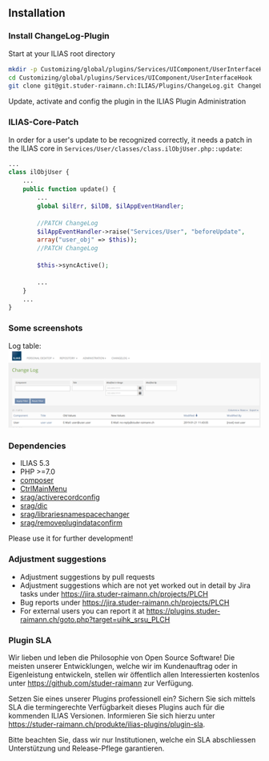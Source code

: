 ## Installation

### Install ChangeLog-Plugin
Start at your ILIAS root directory
```bash
mkdir -p Customizing/global/plugins/Services/UIComponent/UserInterfaceHook
cd Customizing/global/plugins/Services/UIComponent/UserInterfaceHook
git clone git@git.studer-raimann.ch:ILIAS/Plugins/ChangeLog.git ChangeLog
```
Update, activate and config the plugin in the ILIAS Plugin Administration

### ILIAS-Core-Patch
In order for a user's update to be recognized correctly, it needs a patch in the ILIAS core in `Services/User/classes/class.ilObjUser.php::update`:
```php
...
class ilObjUser {
	...
	public function update() {
		...
		global $ilErr, $ilDB, $ilAppEventHandler;
		
		//PATCH ChangeLog
		$ilAppEventHandler->raise("Services/User", "beforeUpdate",
		array("user_obj" => $this));
		//PATCH ChangeLog
		
		$this->syncActive();
		
		...
	}
	...
}
```

### Some screenshots
Log table:
![Log table](./doc/screenshots/log_table.png)

### Dependencies
* ILIAS 5.3
* PHP >=7.0
* [composer](https://getcomposer.org)
* [CtrlMainMenu](https://github.com/studer-raimann/CtrlMainMenu)
* [srag/activerecordconfig](https://packagist.org/packages/srag/activerecordconfig)
* [srag/dic](https://packagist.org/packages/srag/dic)
* [srag/librariesnamespacechanger](https://packagist.org/packages/srag/librariesnamespacechanger)
* [srag/removeplugindataconfirm](https://packagist.org/packages/srag/removeplugindataconfirm)

Please use it for further development!

### Adjustment suggestions
* Adjustment suggestions by pull requests
* Adjustment suggestions which are not yet worked out in detail by Jira tasks under https://jira.studer-raimann.ch/projects/PLCH
* Bug reports under https://jira.studer-raimann.ch/projects/PLCH
* For external users you can report it at https://plugins.studer-raimann.ch/goto.php?target=uihk_srsu_PLCH

### Plugin SLA
Wir lieben und leben die Philosophie von Open Source Software! Die meisten unserer Entwicklungen, welche wir im Kundenauftrag oder in Eigenleistung entwickeln, stellen wir öffentlich allen Interessierten kostenlos unter https://github.com/studer-raimann zur Verfügung.

Setzen Sie eines unserer Plugins professionell ein? Sichern Sie sich mittels SLA die termingerechte Verfügbarkeit dieses Plugins auch für die kommenden ILIAS Versionen. Informieren Sie sich hierzu unter https://studer-raimann.ch/produkte/ilias-plugins/plugin-sla.

Bitte beachten Sie, dass wir nur Institutionen, welche ein SLA abschliessen Unterstützung und Release-Pflege garantieren.
